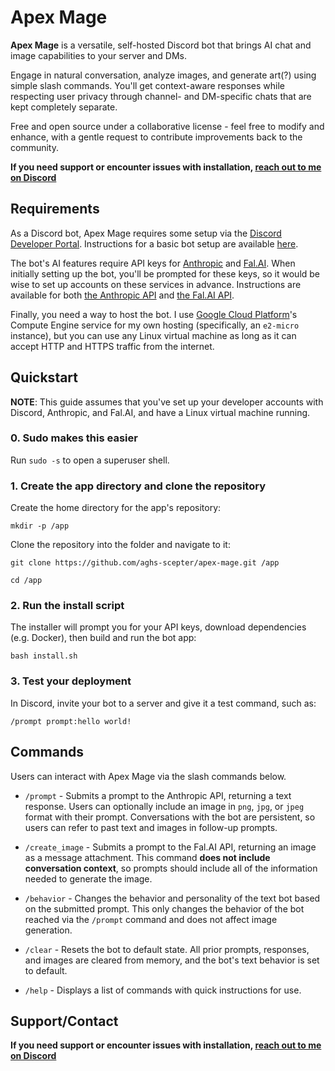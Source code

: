 # Apex Mage
**Apex Mage** is a versatile, self-hosted Discord bot that brings AI chat and image capabilities to your server and DMs.

Engage in natural conversation, analyze images, and generate art(?) using simple slash commands. You'll get context-aware responses while respecting user privacy through channel- and DM-specific chats that are kept completely separate.

Free and open source under a collaborative license - feel free to modify and enhance, with a gentle request to contribute improvements back to the community.

**If you need support or encounter issues with installation, [reach out to me on Discord](https://discord.com/users/833494957024870401)**

## Requirements
As a Discord bot, Apex Mage requires some setup via the [Discord Developer Portal](https://discord.com/developers). Instructions for a basic bot setup are available [here](https://discordgsm.com/guide/how-to-get-a-discord-bot-token).

The bot's AI features require API keys for [Anthropic](https://console.anthropic.com) and [Fal.AI](https://fal.ai). When initially setting up the bot, you'll be prompted for these keys, so it would be wise to set up accounts on these services in advance. Instructions are available for both [the Anthropic API](https://docs.anthropic.com/en/api/getting-started#accessing-the-api) and [the Fal.AI API](https://docs.fal.ai/authentication/key-based/).

Finally, you need a way to host the bot. I use [Google Cloud Platform](https://cloud.google.com)'s Compute Engine service for my own hosting (specifically, an `e2-micro` instance), but you can use any Linux virtual machine as long as it can accept HTTP and HTTPS traffic from the internet.

## Quickstart

**NOTE**: This guide assumes that you've set up your developer accounts with Discord, Anthropic, and Fal.AI, and have a Linux virtual machine running.

### 0. Sudo makes this easier

Run `sudo -s` to open a superuser shell.

### 1. Create the app directory and clone the repository

Create the home directory for the app's repository:

```
mkdir -p /app
```

Clone the repository into the folder and navigate to it:

```
git clone https://github.com/aghs-scepter/apex-mage.git /app
```
```
cd /app
```

### 2. Run the install script

The installer will prompt you for your API keys, download dependencies (e.g. Docker), then build and run the bot app:

```
bash install.sh
```

### 3. Test your deployment

In Discord, invite your bot to a server and give it a test command, such as:

```
/prompt prompt:hello world!
```


## Commands

Users can interact with Apex Mage via the slash commands below.

- `/prompt` - Submits a prompt to the Anthropic API, returning a text response. Users can optionally include an image in `png`, `jpg`, or `jpeg` format with their prompt. Conversations with the bot are persistent, so users can refer to past text and images in follow-up prompts.

- `/create_image` - Submits a prompt to the Fal.AI API, returning an image as a message attachment. This command **does not include conversation context**, so prompts should include all of the information needed to generate the image.

- `/behavior` - Changes the behavior and personality of the text bot based on the submitted prompt. This only changes the behavior of the bot reached via the `/prompt` command and does not affect image generation.

- `/clear` - Resets the bot to default state. All prior prompts, responses, and images are cleared from memory, and the bot's text behavior is set to default.

- `/help` - Displays a list of commands with quick instructions for use.

## Support/Contact

**If you need support or encounter issues with installation, [reach out to me on Discord](https://discord.com/users/833494957024870401)**
